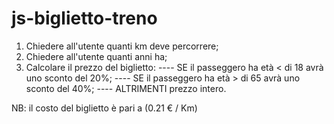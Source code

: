 # js-biglietto-treno

1. Chiedere all'utente quanti km deve percorrere;
2. Chiedere all'utente quanti anni ha;
3. Calcolare il prezzo del biglietto:
---- SE il passeggero ha età < di 18 avrà uno sconto del 20%;
---- SE il passeggero ha età > di 65 avrà uno sconto del 40%;
---- ALTRIMENTI prezzo intero.

NB: il costo del biglietto è pari a (0.21 € / Km)
